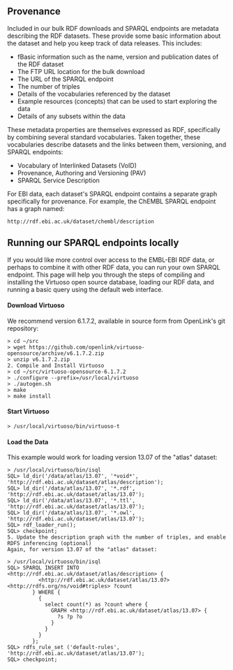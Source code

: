 ## Provenance <a name="Provenance"></a>
Included in our bulk RDF downloads and SPARQL endpoints are metadata describing the RDF datasets. These provide some basic information about the dataset and help you keep track of data releases. This includes:

* fBasic information such as the name, version and publication dates of the RDF dataset
* The FTP URL location for the bulk download
* The URL of the SPARQL endpoint
* The number of triples
* Details of the vocabularies referenced by the dataset
* Example resources (concepts) that can be used to start exploring the data
* Details of any subsets within the data

These metadata properties are themselves expressed as RDF, specifically by combining several standard vocabularies. Taken together, these vocabularies describe datasets and the links between them, versioning, and SPARQL endpoints:

* Vocabulary of Interlinked Datasets (VoID)
* Provenance, Authoring and Versioning (PAV)
* SPARQL Service Description

For EBI data, each dataset's SPARQL endpoint contains a separate graph specifically for provenance. For example, the ChEMBL SPARQL endpoint has a graph named:

```
http://rdf.ebi.ac.uk/dataset/chembl/description
```


## Running our SPARQL endpoints locally <a name="Running-our-SPARQL-endpoints-locally"></a>

If you would like more control over access to the EMBL-EBI RDF data, or perhaps to combine it with other RDF data, you can run your own SPARQL endpoint. This page will help you through the steps of compiling and installing the Virtuoso open source database, loading our RDF data, and running a basic query using the default web interface.

#### Download Virtuoso
We recommend version 6.1.7.2, available in source form from OpenLink's git repository:
```
> cd ~/src
> wget https://github.com/openlink/virtuoso-opensource/archive/v6.1.7.2.zip
> unzip v6.1.7.2.zip
2. Compile and Install Virtuoso
> cd ~/src/virtuoso-opensource-6.1.7.2
> ./configure --prefix=/usr/local/virtuoso
> ./autogen.sh
> make
> make install
```
#### Start Virtuoso
```
> /usr/local/virtuoso/bin/virtuoso-t
```
#### Load the Data
This example would work for loading version 13.07 of the "atlas" dataset:

```
> /usr/local/virtuoso/bin/isql
SQL> ld_dir('/data/atlas/13.07', '*void*', 'http://rdf.ebi.ac.uk/dataset/atlas/description');
SQL> ld_dir('/data/atlas/13.07', '*.rdf', 'http://rdf.ebi.ac.uk/dataset/atlas/13.07');
SQL> ld_dir('/data/atlas/13.07', '*.ttl', 'http://rdf.ebi.ac.uk/dataset/atlas/13.07');
SQL> ld_dir('/data/atlas/13.07', '*.owl', 'http://rdf.ebi.ac.uk/dataset/atlas/13.07');
SQL> rdf_loader_run();
SQL> checkpoint;
5. Update the description graph with the number of triples, and enable RDFS inferencing (optional)
Again, for version 13.07 of the "atlas" dataset:

> /usr/local/virtuoso/bin/isql
SQL> SPARQL INSERT INTO <http://rdf.ebi.ac.uk/dataset/atlas/description> {
          <http://rdf.ebi.ac.uk/dataset/atlas/13.07> <http://rdfs.org/ns/void#triples> ?count
        } WHERE {
          {
            select count(*) as ?count where {
              GRAPH <http://rdf.ebi.ac.uk/dataset/atlas/13.07> {
                ?s ?p ?o
              }
            }
          }
        };
SQL> rdfs_rule_set ('default-rules', 'http://rdf.ebi.ac.uk/dataset/atlas/13.07');
SQL> checkpoint;
```
